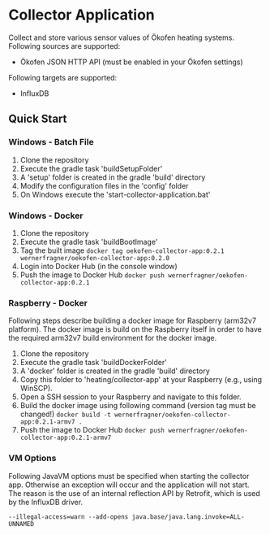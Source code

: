 # Collector Application

Collect and store various sensor values of Ökofen heating systems. Following sources are supported:

- Ökofen JSON HTTP API (must be enabled in your Ökofen settings)

Following targets are supported:

- InfluxDB

## Quick Start

### Windows - Batch File

1. Clone the repository
2. Execute the gradle task 'buildSetupFolder'
3. A 'setup' folder is created in the gradle 'build' directory
4. Modify the configuration files in the 'config' folder
5. On Windows execute the 'start-collector-application.bat'

### Windows - Docker

1. Clone the repository
2. Execute the gradle task 'buildBootImage'
3. Tag the built image
   ```docker tag oekofen-collector-app:0.2.1 wernerfragner/oekofen-collector-app:0.2.0```
4. Login into Docker Hub (in the console window)
5. Push the image to Docker Hub
   ```docker push wernerfragner/oekofen-collector-app:0.2.1```

### Raspberry - Docker

Following steps describe building a docker image for Raspberry (arm32v7 platform). The docker image is build on the
Raspberry itself in order to have the required arm32v7 build environment for the docker image.

1. Clone the repository
2. Execute the gradle task 'buildDockerFolder'
3. A 'docker' folder is created in the gradle 'build' directory
4. Copy this folder to 'heating/collector-app' at your Raspberry (e.g., using WinSCP).
5. Open a SSH session to your Raspberry and navigate to this folder.
6. Build the docker image using following command (version tag must be changed!)
   ```docker build -t wernerfragner/oekofen-collector-app:0.2.1-armv7 .```
7. Push the image to Docker Hub
   ```docker push wernerfragner/oekofen-collector-app:0.2.1-armv7```

### VM Options

Following JavaVM options must be specified when starting the collector app. Otherwise an exception will occur and the
application will not start. The reason is the use of an internal reflection API by Retrofit, which is used by the
InfluxDB driver.

```
--illegal-access=warn --add-opens java.base/java.lang.invoke=ALL-UNNAMED
```
